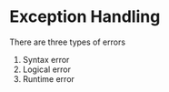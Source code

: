 # Exception Handling

There are three types of errors

1. Syntax error
2. Logical error
3. Runtime error
